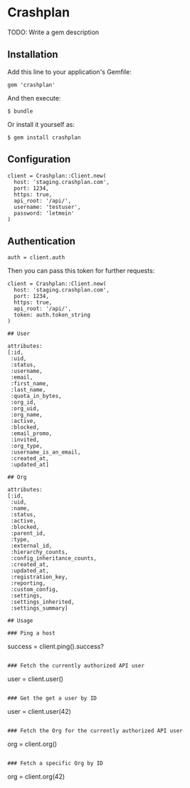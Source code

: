 # Crashplan

TODO: Write a gem description

## Installation

Add this line to your application's Gemfile:

    gem 'crashplan'

And then execute:

    $ bundle

Or install it yourself as:

    $ gem install crashplan

## Configuration

```
client = Crashplan::Client.new(
  host: 'staging.crashplan.com',
  port: 1234,
  https: true,
  api_root: '/api/',
  username: 'testuser',
  password: 'letmein'
)
```

## Authentication

```
auth = client.auth
```

Then you can pass this token for further requests:

```
client = Crashplan::Client.new(
  host: 'staging.crashplan.com',
  port: 1234,
  https: true,
  api_root: '/api/',
  token: auth.token_string
)

## User

attributes:
[:id,
 :uid,
 :status,
 :username,
 :email,
 :first_name,
 :last_name,
 :quota_in_bytes,
 :org_id,
 :org_uid,
 :org_name,
 :active,
 :blocked,
 :email_promo,
 :invited,
 :org_type,
 :username_is_an_email,
 :created_at,
 :updated_at]

## Org

attributes:
[:id,
 :uid,
 :name,
 :status,
 :active,
 :blocked,
 :parent_id,
 :type,
 :external_id,
 :hierarchy_counts,
 :config_inheritance_counts,
 :created_at,
 :updated_at,
 :registration_key,
 :reporting,
 :custom_config,
 :settings,
 :settings_inherited,
 :settings_summary]

## Usage

### Ping a host

```
success = client.ping().success?
```

### Fetch the currently authorized API user

```
user = client.user()
```

### Get the get a user by ID

```
user = client.user(42)
```

### Fetch the Org for the currently authorized API user

```
org = client.org()
```

### Fetch a specific Org by ID

```
org = client.org(42)
```
